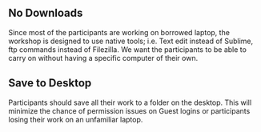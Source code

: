 ## No Downloads
Since most of the participants are working on borrowed laptop, the workshop is designed to use native tools; i.e. Text edit instead of Sublime, ftp commands instead of Filezilla.  We want the participants to be able to carry on without having a specific computer of their own.  

## Save to Desktop
Participants should save all their work to a folder on the desktop.  This will minimize the chance of permission issues on Guest logins or participants losing their work on an unfamiliar laptop.

